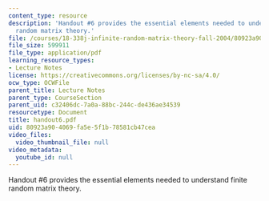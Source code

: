 ```yaml
---
content_type: resource
description: 'Handout #6 provides the essential elements needed to understand finite
  random matrix theory.'
file: /courses/18-338j-infinite-random-matrix-theory-fall-2004/80923a904069fa5e5f1b78581cb47cea_handout6.pdf
file_size: 599911
file_type: application/pdf
learning_resource_types:
- Lecture Notes
license: https://creativecommons.org/licenses/by-nc-sa/4.0/
ocw_type: OCWFile
parent_title: Lecture Notes
parent_type: CourseSection
parent_uid: c32406dc-7a0a-88bc-244c-de436ae34539
resourcetype: Document
title: handout6.pdf
uid: 80923a90-4069-fa5e-5f1b-78581cb47cea
video_files:
  video_thumbnail_file: null
video_metadata:
  youtube_id: null
---
```

Handout #6 provides the essential elements needed to understand finite random matrix theory.